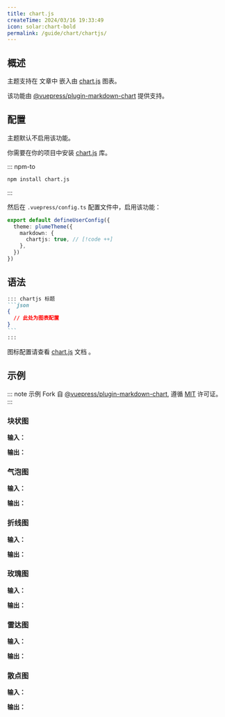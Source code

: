 ```yaml
---
title: chart.js
createTime: 2024/03/16 19:33:49
icon: solar:chart-bold
permalink: /guide/chart/chartjs/
---
```


[chart.js]: https://www.chartjs.org/docs/latest/

## 概述

主题支持在 文章中 嵌入由 [chart.js] 图表。

该功能由 [@vuepress/plugin-markdown-chart](https://ecosystem.vuejs.press/plugins/markdown/markdown-chart/) 提供支持。

## 配置

主题默认不启用该功能。

你需要在你的项目中安装 [chart.js] 库。

::: npm-to

```sh
npm install chart.js
```

:::

然后在 `.vuepress/config.ts` 配置文件中，启用该功能：

```ts title=".vuepress/config.ts"
export default defineUserConfig({
  theme: plumeTheme({
    markdown: {
      chartjs: true, // [!code ++]
    },
  })
})
```

## 语法

````md
::: chartjs 标题
```json
{
  // 此处为图表配置
}
```
:::
````

图标配置请查看 [chart.js] 文档 。

## 示例

::: note
示例 Fork 自 [@vuepress/plugin-markdown-chart](https://ecosystem.vuejs.press/plugins/markdown/markdown-chart/chartjs.html),
遵循 [MIT](https://github.com/vuepress/ecosystem/blob/main/LICENSE) 许可证。
:::

### 块状图

**输入：**

<!-- @include: ../../snippet/chart-1.snippet.md -->

**输出：**

<!-- @include: ../../snippet/chart-1.snippet.md{2-41} -->

### 气泡图

**输入：**

<!-- @include: ../../snippet/chart-2.snippet.md -->

**输出：**

<!-- @include: ../../snippet/chart-2.snippet.md{2-20} -->

### 折线图

**输入：**

<!-- @include: ../../snippet/chart-3.snippet.md -->

**输出：**

<!-- @include: ../../snippet/chart-3.snippet.md{2-20} -->

### 玫瑰图

**输入：**

<!-- @include: ../../snippet/chart-4.snippet.md -->

**输出：**

<!-- @include: ../../snippet/chart-4.snippet.md{2-24} -->

### 雷达图

**输入：**

<!-- @include: ../../snippet/chart-5.snippet.md -->

**输出：**

<!-- @include: ../../snippet/chart-5.snippet.md{2-42} -->

### 散点图

**输入：**

<!-- @include: ../../snippet/chart-6.snippet.md -->

**输出：**

<!-- @include: ../../snippet/chart-6.snippet.md{2-30} -->
